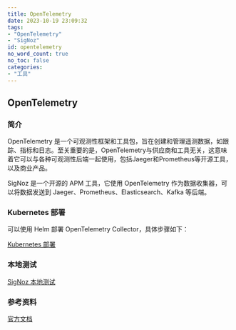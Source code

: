 ```yaml
---
title: OpenTelemetry
date: 2023-10-19 23:09:32
tags:
- "OpenTelemetry"
- "SigNoz"
id: opentelemetry
no_word_count: true
no_toc: false
categories: 
- "工具"
---
```


## OpenTelemetry

### 简介

OpenTelemetry 是一个可观测性框架和工具包，旨在创建和管理遥测数据，如跟踪、指标和日志。至关重要的是，OpenTelemetry与供应商和工具无关，这意味着它可以与各种可观测性后端一起使用，包括Jaeger和Prometheus等开源工具，以及商业产品。

SigNoz 是一个开源的 APM 工具，它使用 OpenTelemetry 作为数据收集器，可以将数据发送到 Jaeger、Prometheus、Elasticsearch、Kafka 等后端。

### Kubernetes 部署

可以使用 Helm 部署 OpenTelemetry Collector，具体步骤如下：

[Kubernetes 部署](https://opentelemetry.io/docs/kubernetes/helm/collector/)

### 本地测试

[SigNoz 本地测试](https://signoz.io/docs/install/docker/)

### 参考资料

[官方文档](https://opentelemetry.io/docs/)
